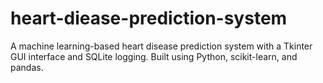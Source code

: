 # heart-diease-prediction-system
 A machine learning-based heart disease prediction system with a Tkinter GUI interface and SQLite logging. Built using Python, scikit-learn, and pandas.
